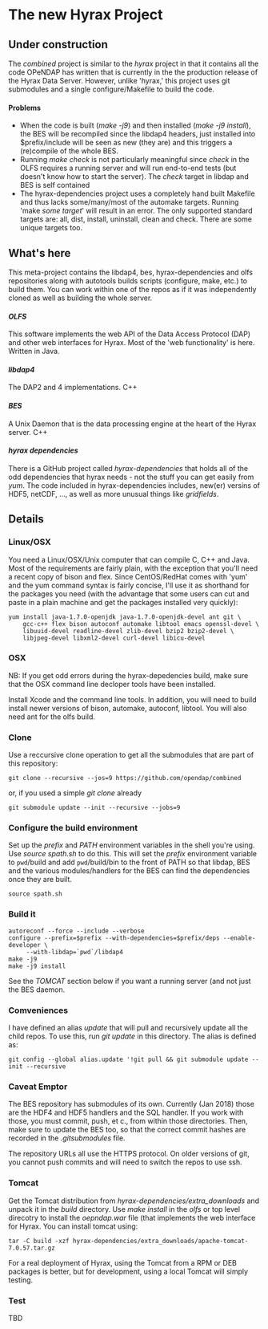 
# The new Hyrax Project

## Under construction

The _combined_ project is similar to the _hyrax_ project in that it
contains all the code OPeNDAP has written that is currently in the
the production release of the Hyrax Data Server. However, unlike 'hyrax,'
this project uses git submodules and a single configure/Makefile to
build the code.

#### Problems

* When the code is built (_make -j9_) and then installed (_make -j9 install_),
the BES will be recompiled since the libdap4 headers, just installed into
$prefix/include will be seen as new (they are) and this triggers a (re)compile
of the whole BES.
* Running _make check_ is not particularly meaningful since _check_ in the OLFS
requires a running server and will run end-to-end tests (but doesn't know how
to start the server). The _check_ target in libdap and BES is self contained
* The hyrax-dependencies project uses a completely hand built Makefile and thus
lacks some/many/most of the automake targets. Running 'make _some target_'
will result in an error. The only supported standard targets are: all, dist, 
install, uninstall, clean and check. There are some unique targets too.

## What's here

This meta-project contains the libdap4, bes, hyrax-dependencies and olfs
repositories along with autotools builds scripts (configure, make, etc.)
to build them. You can work within one of the repos as if it was independently
cloned as well as building the whole server.

#### _OLFS_

This software implements the web API of the Data Access Protocol (DAP) and 
other web interfaces for Hyrax. Most of the 'web functionality' is here. Written 
in Java.

#### _libdap4_

The DAP2 and 4 implementations. C++

#### _BES_

A Unix Daemon that is the data processing engine at the heart of the Hyrax server.
C++

#### _hyrax dependencies_

There is a GitHub project called _hyrax-dependencies_ that holds all of the
odd dependencies that hyrax needs - not the stuff you can get easily from _yum_.
The code included in hyrax-dependencies includes, new(er) versins of HDF5, 
netCDF, ..., as well as more unusual things like _gridfields_.

## Details

### Linux/OSX

You need a Linux/OSX/Unix computer that can compile C, C++ and Java.
Most of the requirements are fairly plain, with the exception that
you'll need a recent copy of bison and flex. Since CentOS/RedHat comes
with 'yum' and the yum command syntax is fairly concise, I'll use it
as shorthand for the packages you need (with the advantage that some
users can cut and paste in a plain machine and get the packages
installed very quickly):

    yum install java-1.7.0-openjdk java-1.7.0-openjdk-devel ant git \
        gcc-c++ flex bison autoconf automake libtool emacs openssl-devel \
        libuuid-devel readline-devel zlib-devel bzip2 bzip2-devel \
        libjpeg-devel libxml2-devel curl-devel libicu-devel

### OSX

NB: If you get odd errors during the hyrax-depedencies build, make sure
that the OSX command line decloper tools have been installed.

Install Xcode and the command line tools. In addition, you will need
to build install newer versions of bison, automake, autoconf,
libtool. You will also need ant for the olfs build.

### Clone

Use a reccursive clone operation to get all the submodules that are
part of this repository:

    git clone --recursive --jos=9 https://github.com/opendap/combined

or, if you used a simple _git clone_ already

    git submodule update --init --recursive --jobs=9

### Configure the build environment

Set up the _prefix_ and _PATH_ environment variables in the shell
you're using. Use _source spath.sh_ to do this. This will set the
_prefix_ environment variable to `pwd`/build and add `pwd`/build/bin
to the front of PATH so that libdap, BES and the various
modules/handlers for the BES can find the dependencies once they are
built.

    source spath.sh

### Build it

    autoreconf --force --include --verbose
    configure --prefix=$prefix --with-dependencies=$prefix/deps --enable-developer \
   	     --with-libdap=`pwd`/libdap4
    make -j9
    make -j9 install

See the _TOMCAT_ section below if you want a running server (and not just the 
BES daemon.

### Comveniences

I have defined an alias _update_ that will pull and recursively update all the 
child repos. To use this, run _git update_ in this directory. The alias is defined
as:

    git config --global alias.update '!git pull && git submodule update --init --recursive

### Caveat Emptor

The BES repository has submodules of its own. Currently (Jan 2018) those are the HDF4 
and HDF5 handlers and the SQL handler. If you work with those, you must commit, push, et c., 
from within those directories. Then, make sure to update the BES too, so that the correct
commit hashes are recorded in the _.gitsubmodules_ file.

The repository URLs all use the HTTPS protocol. On older versions of git, you cannot
push commits and will need to switch the repos to use ssh.

### Tomcat

Get the Tomcat distribution from _hyrax-dependencies/extra_downloads_ and unpack it in
the _build_ directory. Use _make install_ in the _olfs_ or top level direcotry to 
install the _oepndap.war_ file (that implements the web interface for Hyrax. You can install
tomcat using:

    tar -C build -xzf hyrax-dependencies/extra_downloads/apache-tomcat-7.0.57.tar.gz

For a real deployment of Hyrax, using the Tomcat from a RPM or DEB packages is better,
but for development, using a local Tomcat will simply testing.

### Test

TBD
